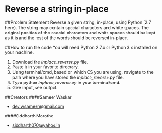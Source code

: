 # Reverse a string in-place

##Problem Statement
Reverse a given string, in-place, using Python (2.7 here).
The string may contain special characters and white spaces.
The original position of the special characters and white spaces should 
be kept as it is and the rest of the words should be reversed in-place.

##How to run the code
You will need Python 2.7.x or Python 3.x installed on your machine.

1. Download the *inplace_reverse.py* file.
2. Paste it in your favorite directory.
3. Using terminal/cmd, based on which OS you are using, navigate to the path where you have stored the *inplace_reverse.py* file.
4. Type python *inplace_reverse.py* in your terminal/cmd.
5. Give input, see output.

##Creators
####Sameer Waskar
  * [dev.wsameer@gmail.com](mailto:dev.wsameer@gmail.com)

####Siddharth Marathe
  * [siddharth070@yahoo.in](mailto:siddharth070@yahoo.in)
